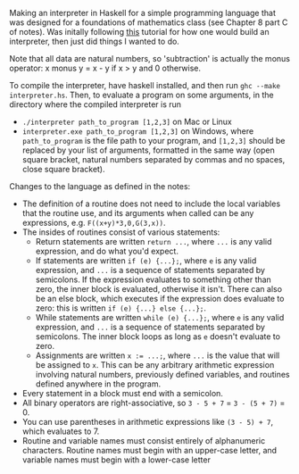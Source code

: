 Making an interpreter in Haskell for a simple programming language that was designed for a foundations of mathematics class (see Chapter 8 part C of notes). Was initally following [this](https://ruslanspivak.com/lsbasi-part1/) tutorial for how one would build an interpreter, then just did things I wanted to do.

Note that all data are natural numbers, so 'subtraction' is actually the monus operator: x monus y = x - y if x > y and 0 otherwise.

To compile the interpreter, have haskell installed, and then run `ghc --make interpreter.hs`. Then, to evaluate a program on some arguments, in the directory where the compiled interpreter is run
- `./interpreter path_to_program [1,2,3]` on Mac or Linux
- `interpreter.exe path_to_program [1,2,3]` on Windows,
where `path_to_program` is the file path to your program, and `[1,2,3]` should be replaced by your list of arguments, formatted in the same way (open square bracket, natural numbers separated by commas and no spaces, close square bracket).

Changes to the language as defined in the notes:
- The definition of a routine does not need to include the local variables that the routine use, and its arguments when called can be any expressions, e.g. `F((x+y)*3,0,G(3,x))`.
- The insides of routines consist of various statements:
  - Return statements are written `return ...`, where `...` is any valid expression, and do what you'd expect. 
  - If statements are written `if (e) {...};`, where `e` is any valid expression, and `...` is a sequence of statements separated by semicolons. If the expression evaluates to something other than zero, the inner block is evaluated, otherwise it isn't. There can also be an else block, which executes if the expression does evaluate to zero: this is written `if (e) {...} else {...};`.
  - While statements are written `while (e) {...};`, where `e` is any valid expression, and `...` is a sequence of statements separated by semicolons. The inner block loops as long as `e` doesn't evaluate to zero.
  - Assignments are written `x := ...;`, where `...` is the value that will be assigned to `x`. This can be any arbitrary arithmetic expression involving natural numbers, previously defined variables, and routines defined anywhere in the program.
- Every statement in a block must end with a semicolon.
- All binary operators are right-associative, so `3 - 5 + 7` = `3 - (5 + 7)` = 0.
- You can use parentheses in arithmetic expressions like `(3 - 5) + 7`, which evaluates to 7.
- Routine and variable names must consist entirely of alphanumeric characters. Routine names must begin with an upper-case letter, and variable names must begin with a lower-case letter
